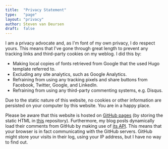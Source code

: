 ```yaml
---
title:	"Privacy Statement"
type:   "page"
layout: "privacy"
author: Steven van Deursen
draft:	false
---
```


I am a privacy advocate and, as I'm font of my own privacy, I do respect yours. This means that I've gone through great length to prevent any tracking links and third-party cookies on my weblog. I did this by:

* Making local copies of fonts retrieved from Google that the used Hugo template referred to.
* Excluding any site analytics, such as Google Analytics.
* Refraining from using any tracking pixels and share buttons from Facebook, Twitter, Google, and LinkedIn.
* Refraining from using any third-party commenting systems, e.g. Disqus.

Due to the static nature of this website, no cookies or other information are persisted on your computer by this website. You are in a happy place. 

Please be aware that this website is hosted on [GitHub pages](https://pages.github.com/) (by storing the static HTML in [this](https://github.com/dotnetjunkie/dotnetjunkie.github.com) repository). Furthermore, my blog posts dynamically load their comments from GitHub by making use of [its API](https://developer.github.com/v3/). This means that your browser is in fact communicating with the GitHub servers. GitHub might store your visits in their log, using your IP address, but I have no way to find out.